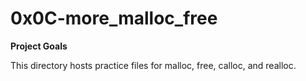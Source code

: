 # 0x0C-more_malloc_free

**Project Goals**

This directory hosts practice files for malloc, free, calloc, and realloc.